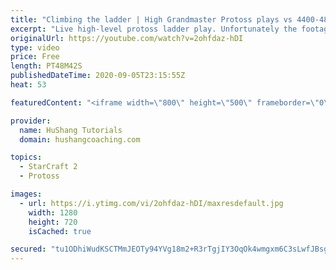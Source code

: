 ```yaml
---
title: "Climbing the ladder | High Grandmaster Protoss plays vs 4400-4800 players"
excerpt: "Live high-level protoss ladder play. Unfortunately the footage came out quite choppy at some points and I was considering just not posting today, but I will post it anyways in case a few of you want to watch still. I'm trying to figure out what the cause of the lag is and hopefully I can get some cleaner"
originalUrl: https://youtube.com/watch?v=2ohfdaz-hDI
type: video
price: Free
length: PT48M42S
publishedDateTime: 2020-09-05T23:15:55Z
heat: 53

featuredContent: "<iframe width=\"800\" height=\"500\" frameborder=\"0\" src=\"https://www.youtube.com/embed/2ohfdaz-hDI\" allow=\"accelerometer; autoplay; encrypted-media; gyroscope; picture-in-picture\" allowfullscreen></iframe>"

provider:
  name: HuShang Tutorials
  domain: hushangcoaching.com

topics:
  - StarCraft 2
  - Protoss

images:
  - url: https://i.ytimg.com/vi/2ohfdaz-hDI/maxresdefault.jpg
    width: 1280
    height: 720
    isCached: true

secured: "tu1ODhiWudKSCTMmJEOTy94YVg18m2+R3rTgjIY3OqOk4wmgxm6C3sLwfJBsgbxktiBRLSCPQA3QS+qFCfQV1YP7BcmYQL8vE4KjPzRKg1olLpfIWgQsjVGbTPu9yo6d2mhbKuxedRps5knyG4qwNk6Bh/xbK6p9s3jAQ4fyBvsmzf4nwH811xycWOfk/bsyeI6FeZLhHlErUEAki+p+QrzTEci8LIBF9eOKTZ3o6b0jMIkvzQWmEILdTW4p0EXnXs08G5Rs/UsaKWBZxLDI6GRh/GfGslrYNZ+JTA2w6HPqxGDaT5Q5bKJ8Dvm+DZa7HHDv+QRtp+4fAhjlQCBH7QNvTaw5Ecn0K8TFziAyNrvshO4kWC4yVZ9/uML30KfrpXQng8w/1mbvVmn6PR8byq3iCiNyWIh+6UsroIwVZts=;uil9ijvDKg+raTWJVgZBXQ=="
---
```


